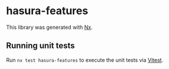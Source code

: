 # hasura-features

This library was generated with [Nx](https://nx.dev).

## Running unit tests

Run `nx test hasura-features` to execute the unit tests via [Vitest](https://vitest.dev/).

